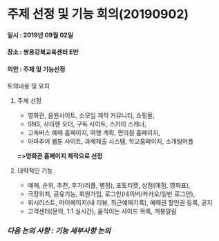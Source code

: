 # 주제 선정 및 기능 회의(20190902)

#### 일시 : 2019년 09월 02일
#### 장소 : 쌍용강북교육센터 E반
#### 의안 : 주제 및 기능선정

토의내용 및 요지
1. 주제 선정
   * 영화관, 음원사이트, 소모임 제작 커뮤니티, 쇼핑몰, 
   * SNS, 사이렌 오더, 구독 사이트, 스카이 스캐너,
   * 고속버스 예매 홈페이지, 여행 계획, 편의점 홈페이지,
   * 아마추어 웹툰 사이트, 과제제출 시스템, 학교홈페이지, 소개팅어플
   
   **=>영화관 홈페이지 제작으로 선정**

2. 대략적인 기능
   * 예매, 순위, 추천, 후기(리플, 별점), 포토티켓, 상점(매점, 영화표), 
   * 극장위치, 공유기능, 회원가입, 로그인(네이버/카카오/일반 로그인), 
   * 위시리스트, 마이페이지(내 리뷰, 최근예매기록), 예매권 할인권 등록, 공지
   * 고객센터(문의, 1:1 실시간), 움직이는 사이드 목록, 개봉알람

### *다음 논의 사항 : 기능 세부사항 논의*
